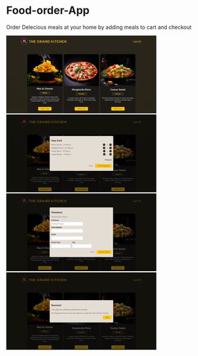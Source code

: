 # Food-order-App
Order Delecious meals at your home by adding meals to cart and checkout

  
<div style={{display: flex, gap: 15px, wrap:no-wrap}}>
<img src="https://github.com/NandanPrasad25/Food-order-App/blob/master/src/assets/Foodeorder-1.png" width="400"/>  
<img src="https://github.com/NandanPrasad25/Food-order-App/blob/master/src/assets/foodorder-2.png" width="400"/>
</div>
<div  style={{display: flex, gap: 15px, wrap:no-wrap}}>
<img src="https://github.com/NandanPrasad25/Food-order-App/blob/master/src/assets/foodorder-3.png" width="400"/>  
<img src="https://github.com/NandanPrasad25/Food-order-App/blob/master/src/assets/foodorder-4.png" width="400"/>
</div>
